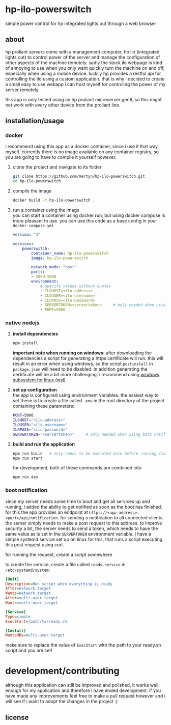 # hp-ilo-powerswitch
simple power control for hp integrated lights out through a web browser

## about
hp proliant servers come with a management computer, hp ilo (integrated lights out) to control power of the server and manage the configuration of other aspects of the machine remotely. sadly the stock ilo webpage is kind of annoying to use when you only want quickly turn the machine on and off, especially when using a mobile device. luckily hp provides a restful api for controlling the ilo using a custom application. that is why i decided to create a small easy to use webapp i can host myself for controling the power of my server remotely.

this app is only tested using an hp proliant microserver gen8, so this might not work with every other device from the proliant line.

## installation/usage

### docker
i recommend using this app as a docker container, since i use it that way myself. currently there is no image available on any container registry, so you are going to have to compile it yourself however.

1. clone the project and navigate to its folder
    ```bash
    git clone https://github.com/mertyn/hp-ilo-powerswitch.git
    cd hp-ilo-powerswitch
    ```
2. compile the image
    ```bash
    docker build -t hp-ilo-powerswitch .
    ```
3. run a container using the image <br>
    you can start a container using docker run, but using docker compose is more pleasant to use. you can use this code as a base config in your `docker-compose.yml`
    ```yaml
    version: "3"

    services:
        powerswitch:
            container_name: hp-ilo-powerswitch
            image: hp-ilo-powerswitch

            network_mode: "host"
            ports:
            - 5000:5000
            environment:
                # specify values without quotes
                - ILOHOST=<ilo-address>
                - ILOUSER=<ilo-username>
                - ILOPASS=<ilo-password>
                - SERVERTOKEN=<servertoken>     # only needed when using boot notification
                - PORT=5000
    ```

### native nodejs
1. **install dependencies**
    ```bash
    npm install
    ```
    **important note when running on windows**: after downloading the dependencies a script for generating a https certificate will run. this will result in an error when using windows, so the script `postinstall` in `package.json` will need to be disabled. in addition generating the certificate will be a bit more challenging. i recommend using [windows subsystem for linux (wsl)](https://learn.microsoft.com/en-us/windows/wsl/install)

2. **set up configuration**<br>
    the app is configured using environment variables. the easiest way to set these is to create a file called `.env` in the root directory of the project containing these parameters:
    ```bash
    PORT=5000
    ILOHOST="<ilo-address>"
    ILOUSER="<ilo-username>"
    ILOPASS="<ilo-password>"
    SERVERTOKEN="<servertoken>"     # only needed when using boot notification
    ```

3. **build and run the application**
    ```bash
    npm run build   # only needs to be executed once before running start
    npm run start
    ```
    for development, both of these commands are combined into
    ```bash
    npm run dev
    ```

### boot notification
since my server needs some time to boot and get all services up and running, i added the ability to get notified as soon as the boot has finished. for this the app provides an endpoint at `https://<app-address>:<port>/api/notification`. for sending a notification to all connected clients the server simply needs to make a post request to this address. to improve security a bit, the server needs to send a token, which needs to have the same value as is set in the `SERVERTOKEN` environment variable. i have a simple systemd service set up on linux for this, that runs a script executing this post request using curl.


for running the request, create a script somewhere

to create the service, create a file called `ready.service` in `/etc/systemd/system`:
```ini
[Unit]
Description=Run script when everything is ready
After=network.target
Wants=network.target
After=multi-user.target
Wants=multi-user.target

[Service]
Type=simple
ExecStart=/path/to/ready.sh

[Install]
WantedBy=multi-user.target
```
make sure to replace the value of `ExecStart` with the path to your ready.sh script and you are set!

# development/contributing
although this application can still be improved and polished, it works well enough for my application and therefore i have ended development. if you have made any improvements feel free to make a pull request however and i will see if i want to adopt the changes in the project :)

## license